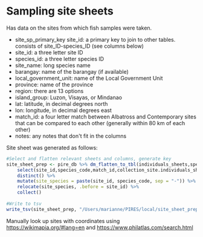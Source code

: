 # Sampling site sheets

Has data on the sites from which fish samples were taken.

* site_sp_primary_key	site_id: a primary key to join to other tables. consists of site_ID-species_ID (see columns below)
* site_id: a three letter site ID
* species_id: a three letter species ID
* site_name: long species name
* barangay: name of the barangay (if available)
* local_government_unit: name of the Local Government Unit
* province: name of the province
* region: there are 13 options
* island_group: Luzon, Visayas, or Mindanao
* lat: latitude, in decimal degrees north
* lon: longitude, in decimal degrees east
* match_id: a four letter match between Albatross and Contemporary sites that can be compared to each other (generally within 80 km of each other)
* notes: any notes that don't fit in the columns

Site sheet was generated as follows:

```r
#Select and flatten relevant sheets and columns, generate key
site_sheet_prep <- pire_db %>% dm_flatten_to_tbl(individuals_sheets,species_sheets,lots_sheets) %>%
    select(site_id,species_code,match_id,collection_site.individuals_sheets,latitude,longitude, species_albatross_name, lot_id,species_valid_name.individuals_sheets) %>%
    distinct() %>%
    mutate(site_species = paste(site_id, species_code, sep = "-")) %>%
    relocate(site_species, .before = site_id) %>%
    collect()
    
#Write to tsv
write_tsv(site_sheet_prep, "/Users/marianne/PIRES/local/site_sheet_prep.tsv")
```

Manually look up sites with coordinates using https://wikimapia.org/#lang=en and https://www.philatlas.com/search.html